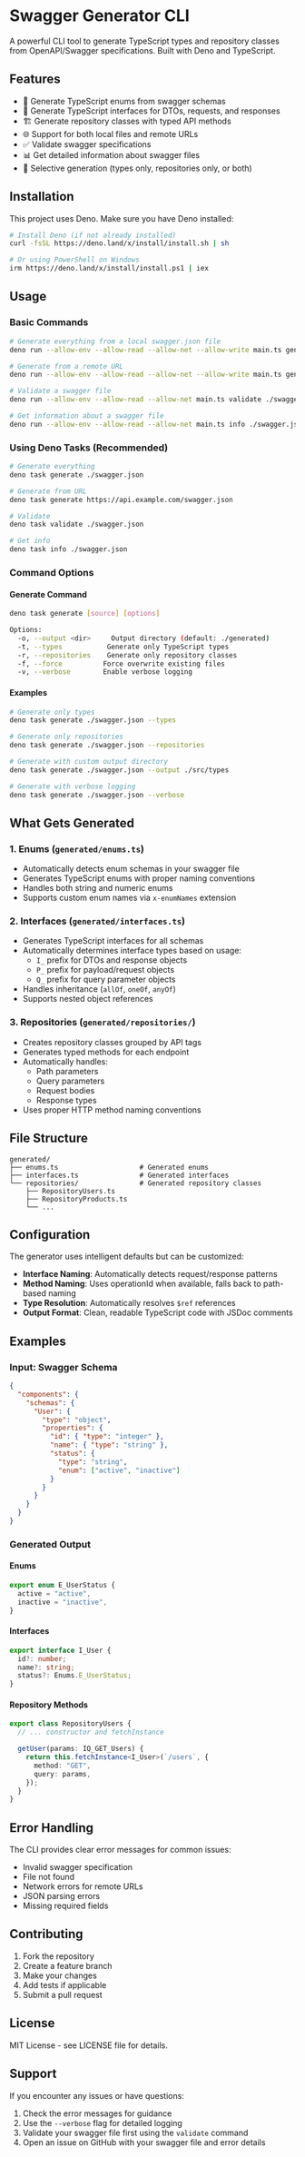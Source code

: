 # Swagger Generator CLI

A powerful CLI tool to generate TypeScript types and repository classes from OpenAPI/Swagger specifications. Built with Deno and TypeScript.

## Features

- 🚀 Generate TypeScript enums from swagger schemas
- 📝 Generate TypeScript interfaces for DTOs, requests, and responses
- 🏗️ Generate repository classes with typed API methods
- 🌐 Support for both local files and remote URLs
- ✅ Validate swagger specifications
- 📊 Get detailed information about swagger files
- 🎯 Selective generation (types only, repositories only, or both)

## Installation

This project uses Deno. Make sure you have Deno installed:

```bash
# Install Deno (if not already installed)
curl -fsSL https://deno.land/x/install/install.sh | sh

# Or using PowerShell on Windows
irm https://deno.land/x/install/install.ps1 | iex
```

## Usage

### Basic Commands

```bash
# Generate everything from a local swagger.json file
deno run --allow-env --allow-read --allow-net --allow-write main.ts generate ./swagger.json

# Generate from a remote URL
deno run --allow-env --allow-read --allow-net --allow-write main.ts generate https://api.example.com/swagger.json

# Validate a swagger file
deno run --allow-env --allow-read --allow-net main.ts validate ./swagger.json

# Get information about a swagger file
deno run --allow-env --allow-read --allow-net main.ts info ./swagger.json
```

### Using Deno Tasks (Recommended)

```bash
# Generate everything
deno task generate ./swagger.json

# Generate from URL
deno task generate https://api.example.com/swagger.json

# Validate
deno task validate ./swagger.json

# Get info
deno task info ./swagger.json
```

### Command Options

#### Generate Command

```bash
deno task generate [source] [options]

Options:
  -o, --output <dir>     Output directory (default: ./generated)
  -t, --types           Generate only TypeScript types
  -r, --repositories    Generate only repository classes
  -f, --force          Force overwrite existing files
  -v, --verbose        Enable verbose logging
```

#### Examples

```bash
# Generate only types
deno task generate ./swagger.json --types

# Generate only repositories
deno task generate ./swagger.json --repositories

# Generate with custom output directory
deno task generate ./swagger.json --output ./src/types

# Generate with verbose logging
deno task generate ./swagger.json --verbose
```

## What Gets Generated

### 1. Enums (`generated/enums.ts`)

- Automatically detects enum schemas in your swagger file
- Generates TypeScript enums with proper naming conventions
- Handles both string and numeric enums
- Supports custom enum names via `x-enumNames` extension

### 2. Interfaces (`generated/interfaces.ts`)

- Generates TypeScript interfaces for all schemas
- Automatically determines interface types based on usage:
  - `I_` prefix for DTOs and response objects
  - `P_` prefix for payload/request objects
  - `Q_` prefix for query parameter objects
- Handles inheritance (`allOf`, `oneOf`, `anyOf`)
- Supports nested object references

### 3. Repositories (`generated/repositories/`)

- Creates repository classes grouped by API tags
- Generates typed methods for each endpoint
- Automatically handles:
  - Path parameters
  - Query parameters
  - Request bodies
  - Response types
- Uses proper HTTP method naming conventions

## File Structure

```
generated/
├── enums.ts                    # Generated enums
├── interfaces.ts               # Generated interfaces
└── repositories/               # Generated repository classes
    ├── RepositoryUsers.ts
    ├── RepositoryProducts.ts
    └── ...
```

## Configuration

The generator uses intelligent defaults but can be customized:

- **Interface Naming**: Automatically detects request/response patterns
- **Method Naming**: Uses operationId when available, falls back to path-based naming
- **Type Resolution**: Automatically resolves `$ref` references
- **Output Format**: Clean, readable TypeScript code with JSDoc comments

## Examples

### Input: Swagger Schema

```json
{
  "components": {
    "schemas": {
      "User": {
        "type": "object",
        "properties": {
          "id": { "type": "integer" },
          "name": { "type": "string" },
          "status": {
            "type": "string",
            "enum": ["active", "inactive"]
          }
        }
      }
    }
  }
}
```

### Generated Output

#### Enums

```typescript
export enum E_UserStatus {
  active = "active",
  inactive = "inactive",
}
```

#### Interfaces

```typescript
export interface I_User {
  id?: number;
  name?: string;
  status?: Enums.E_UserStatus;
}
```

#### Repository Methods

```typescript
export class RepositoryUsers {
  // ... constructor and fetchInstance

  getUser(params: IQ_GET_Users) {
    return this.fetchInstance<I_User>(`/users`, {
      method: "GET",
      query: params,
    });
  }
}
```

## Error Handling

The CLI provides clear error messages for common issues:

- Invalid swagger specification
- File not found
- Network errors for remote URLs
- JSON parsing errors
- Missing required fields

## Contributing

1. Fork the repository
2. Create a feature branch
3. Make your changes
4. Add tests if applicable
5. Submit a pull request

## License

MIT License - see LICENSE file for details.

## Support

If you encounter any issues or have questions:

1. Check the error messages for guidance
2. Use the `--verbose` flag for detailed logging
3. Validate your swagger file first using the `validate` command
4. Open an issue on GitHub with your swagger file and error details
